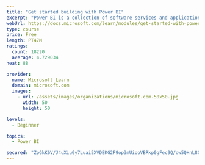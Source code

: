 ```yaml
---
title: "Get started building with Power BI"
excerpt: "Power BI is a collection of software services and applications that let you connect to all sorts of data sources and create compelling visuals and reports. You can benefit from receiving those reports, or you can share them with others inside or outside your organization. Learn the basics of Power BI, how its services and applications work together, and how they can be used to create or experience compelling visuals and analytics based on your data."
webUrl: https://docs.microsoft.com/learn/modules/get-started-with-power-bi/
type: course
price: Free
length: PT47M
ratings:
  count: 18220
  average: 4.729034
heat: 88

provider:
  name: Microsoft Learn
  domain: microsoft.com
  images:
    - url: /assets/images/organizations/microsoft.com-50x50.jpg
      width: 50
      height: 50

levels:
  - Beginner

topics:
  - Power BI

secured: "ZpGkK6V/J4uXiuGy7Luai5XVDEKG2F9op3mUiooVBRkp0gFec9Q/dw5QHnL80+O1Pw5WxPur4nxFXlo8DKWnLdVhffawbQgQLfQ4jR1fjPvU3EV8wc0tl9bDB+5xwrfkG1YCg8zeEyD/SwqGa+OjZSwtnpdY41WQ+BQ29NDL0iexWvKWOr8h3YEQOVGxO0Q8g0DTukjuOPb5AVmw2+Z8XUIXmhAs4sIgjEuWrF11tzA9pwZTOyzNq6yz8/AdM00yazYkwwFx4C+dxJ7trp4Wl31g/mT1zujHIzpTQWCsbmbuV43Sp9T1t1+KTee4FM0iX0hARqKczG8f2405xioYCpNqY+LTK9yXUpnVw6JcD9fQmXhlPbXYdOjNr7L/U/tqbCd4eD/rHzym8qc4IF67T8Dmv5gb3Qyg3CDfQhxU4ekwTRmBca9j4SYSGgTFDowq;dyc5e/xhUdUb4UYmTtsJog=="
---
```


